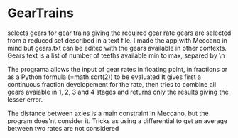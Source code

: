 # GearTrains 
selects gears for gear trains giving the required gear rate 
gears are selected  from a reduced set described in a text file. I made the app  with Meccano in mind but 
gears.txt can be edited with the gears available in other contexts.
Gears text is a list of number of teeths available min to max, separed by \n

The programa allows the input of gear rates in floating point, in fractions or as a Python formula (=math.sqrt(2)) to be evaluated
It gives first a continuous fraction developement for the rate, then tries to combine all gears avaiable in 1, 2, 3 and 4 stages and returns only the results giving the lesser error.

The distance between axles is a main constraint in Meccano, but the program does'nt consider it. 
Tricks as using a differential to get an average between two rates are not considered